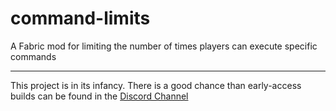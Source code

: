 # command-limits
A Fabric mod for limiting the number of times players can execute specific commands

---

This project is in its infancy. There is a good chance than early-access builds can be found in the [Discord Channel](https://discord.gg/tmvmGEpHMA)
